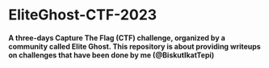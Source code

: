 # EliteGhost-CTF-2023

#### A three-days Capture The Flag (CTF) challenge, organized by a community called Elite Ghost. This repository is about providing writeups on challenges that have been done by me (@BiskutIkatTepi)
